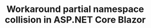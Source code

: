 ---
title: Workaround partial namespace collision in ASP.NET Core Blazor
category: "asp-net-core-blazor"
tags: [ASP.NET Core, Blazor]
redirect_to:
  - /blog/asp-net-core/partial-namespace-collision-in-blazor/
---
